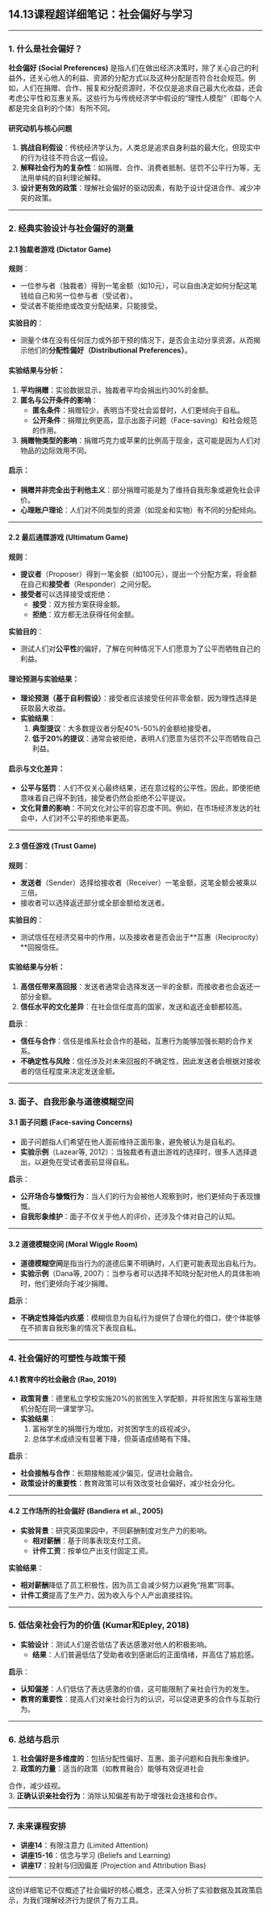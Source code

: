 ## **14.13课程超详细笔记：社会偏好与学习**  

---

### **1. 什么是社会偏好？**  

**社会偏好 (Social Preferences)** 是指人们在做出经济决策时，除了关心自己的利益外，还关心他人的利益、资源的分配方式以及这种分配是否符合社会规范。例如，人们在捐赠、合作、报复和分配资源时，不仅仅是追求自己最大化收益，还会考虑公平性和互惠关系。这些行为与传统经济学中假设的“理性人模型”（即每个人都是完全自利的个体）有所不同。

#### **研究动机与核心问题**
1. **挑战自利假设**：传统经济学认为，人类总是追求自身利益的最大化，但现实中的行为往往不符合这一假设。  
2. **解释社会行为的复杂性**：如捐赠、合作、消费者抵制、惩罚不公平行为等，无法用单纯的自利理论解释。
3. **设计更有效的政策**：理解社会偏好的驱动因素，有助于设计促进合作、减少冲突的政策。

---

### **2. 经典实验设计与社会偏好的测量**

#### **2.1 独裁者游戏 (Dictator Game)**  
**规则**：  
- 一位参与者（独裁者）得到一笔金额（如10元），可以自由决定如何分配这笔钱给自己和另一位参与者（受试者）。  
- 受试者不能拒绝或改变分配结果，只能接受。

**实验目的**：  
- 测量个体在没有任何压力或外部干预的情况下，是否会主动分享资源，从而揭示他们的**分配性偏好（Distributional Preferences）**。  

#### **实验结果与分析**：
1. **平均捐赠**：实验数据显示，独裁者平均会捐出约30%的金额。
2. **匿名与公开条件的影响**：
   - **匿名条件**：捐赠较少，表明当不受社会监督时，人们更倾向于自私。
   - **公开条件**：捐赠比例更高，显示出面子问题（Face-saving）和社会规范的作用。
3. **捐赠物类型的影响**：捐赠巧克力或苹果的比例高于现金，这可能是因为人们对物品的边际效用不同。

#### **启示**：
- **捐赠并非完全出于利他主义**：部分捐赠可能是为了维持自我形象或避免社会评价。
- **心理账户理论**：人们对不同类型的资源（如现金和实物）有不同的分配倾向。

---

#### **2.2 最后通牒游戏 (Ultimatum Game)**  
**规则**：  
- **提议者**（Proposer）得到一笔金额（如100元），提出一个分配方案，将金额在自己和**接受者**（Responder）之间分配。  
- **接受者**可以选择接受或拒绝：
  - **接受**：双方按方案获得金额。  
  - **拒绝**：双方都无法获得任何金额。

**实验目的**：  
- 测试人们对**公平性**的偏好，了解在何种情况下人们愿意为了公平而牺牲自己的利益。

#### **理论预测与实验结果**：
- **理论预测（基于自利假设）**：接受者应该接受任何非零金额，因为理性选择是获取最大收益。  
- **实验结果**：
  1. **典型提议**：大多数提议者分配40%-50%的金额给接受者。  
  2. **低于20%的提议**：通常会被拒绝，表明人们愿意为惩罚不公平而牺牲自己利益。  

#### **启示与文化差异**：
- **公平与惩罚**：人们不仅关心最终结果，还在意过程的公平性。因此，即使拒绝意味着自己得不到钱，接受者仍然会拒绝不公平提议。
- **文化背景的影响**：不同文化对公平的容忍度不同。例如，在市场经济发达的社会中，人们对不公平的拒绝率更高。

---

#### **2.3 信任游戏 (Trust Game)**  
**规则**：
- **发送者**（Sender）选择给接收者（Receiver）一笔金额，这笔金额会被乘以三倍。  
- 接收者可以选择返还部分或全部金额给发送者。

**实验目的**：  
- 测试信任在经济交易中的作用，以及接收者是否会出于**互惠（Reciprocity）**回报信任。

#### **实验结果与分析**：
1. **高信任带来高回报**：发送者通常会选择发送一半的金额，而接收者也会返还一部分金额。
2. **信任水平的文化差异**：在社会信任度高的国家，发送和返还金额都较高。

**启示**：  
- **信任与合作**：信任是维系社会合作的基础，互惠行为能够加强长期的合作关系。
- **不确定性与风险**：信任涉及对未来回报的不确定性，因此发送者会根据对接收者的信任程度来决定发送金额。

---

### **3. 面子、自我形象与道德模糊空间**

#### **3.1 面子问题 (Face-saving Concerns)**  
- 面子问题指人们希望在他人面前维持正面形象，避免被认为是自私的。  
- **实验示例**（Lazear等, 2012）：当独裁者有退出游戏的选择时，很多人选择退出，以避免在受试者面前显得自私。

**启示**：
- **公开场合与慷慨行为**：当人们的行为会被他人观察到时，他们更倾向于表现慷慨。
- **自我形象维护**：面子不仅关乎他人的评价，还涉及个体对自己的认知。

---

#### **3.2 道德模糊空间 (Moral Wiggle Room)**  
- **道德模糊空间**是指当行为的道德后果不明确时，人们更可能表现出自私行为。  
- **实验示例**（Dana等, 2007）：当参与者可以选择不知晓分配对他人的具体影响时，他们更倾向于减少捐赠。

**启示**：
- **不确定性降低内疚感**：模糊信息为自私行为提供了合理化的借口，使个体能够在不损害自我形象的情况下表现自私。

---

### **4. 社会偏好的可塑性与政策干预**

#### **4.1 教育中的社会融合 (Rao, 2019)**  
- **政策背景**：德里私立学校实施20%的贫困生入学配额，并将贫困生与富裕生随机分配在同一课堂学习。  
- **实验结果**：
  1. 富裕学生的捐赠行为增加，对贫困学生的歧视减少。
  2. 总体学术成绩没有显著下降，但英语成绩略有下降。

**启示**：
- **社会接触与合作**：长期接触能减少偏见，促进社会融合。
- **政策设计的重要性**：教育政策可以有效改变社会偏好，减少社会分化。

---

#### **4.2 工作场所的社会偏好 (Bandiera et al., 2005)**  
- **实验背景**：研究英国果园中，不同薪酬制度对生产力的影响。  
  - **相对薪酬**：基于同事表现支付工资。
  - **计件工资**：按单位产出支付固定工资。

**实验结果**：
- **相对薪酬**降低了员工积极性，因为员工会减少努力以避免“拖累”同事。
- **计件工资**提高了生产力，因为收入与个人产出直接挂钩。

---

### **5. 低估亲社会行为的价值 (Kumar和Epley, 2018)**  
- **实验设计**：测试人们是否低估了表达感激对他人的积极影响。  
  - **结果**：人们普遍低估了受助者收到感谢后的正面情绪，并高估了尴尬感。

**启示**：
- **认知偏差**：人们低估了表达感激的价值，这可能限制了亲社会行为的发生。
- **教育的重要性**：提高人们对亲社会行为的认识，可以促进更多的合作与互助行为。

---

### **6. 总结与启示**
1. **社会偏好是多维度的**：包括分配性偏好、互惠、面子问题和自我形象维护。  
2. **政策的力量**：适当的政策（如教育融合）能够有效促进社会

合作，减少歧视。  
3. **正确认识亲社会行为**：消除认知偏差有助于增强社会连接和合作。

---

### **7. 未来课程安排**
- **讲座14**：有限注意力 (Limited Attention)  
- **讲座15-16**：信念与学习 (Beliefs and Learning)  
- **讲座17**：投射与归因偏差 (Projection and Attribution Bias)  

---

这份详细笔记不仅概述了社会偏好的核心概念，还深入分析了实验数据及其政策启示，为我们理解经济行为提供了有力工具。